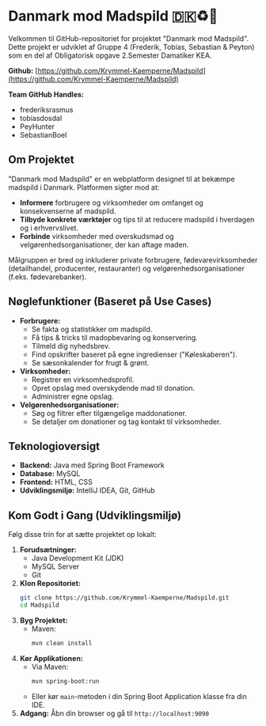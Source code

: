 # Danmark mod Madspild 🇩🇰♻️🍲

Velkommen til GitHub-repositoriet for projektet "Danmark mod Madspild". Dette projekt er udviklet af Gruppe 4 (Frederik, Tobias, Sebastian & Peyton) som en del af Obligatorisk opgave 2.Semester Damatiker KEA.

**Github:** [https://github.com/Krymmel-Kaemperne/Madspild](https://github.com/Krymmel-Kaemperne/Madspild)

**Team GitHub Handles:**
*   frederiksrasmus
*   tobiasdosdal
*   PeyHunter
*   SebastianBoel

## Om Projektet

"Danmark mod Madspild" er en webplatform designet til at bekæmpe madspild i Danmark. Platformen sigter mod at:

*   **Informere** forbrugere og virksomheder om omfanget og konsekvenserne af madspild.
*   **Tilbyde konkrete værktøjer** og tips til at reducere madspild i hverdagen og i erhvervslivet.
*   **Forbinde** virksomheder med overskudsmad og velgørenhedsorganisationer, der kan aftage maden.

Målgruppen er bred og inkluderer private forbrugere, fødevarevirksomheder (detailhandel, producenter, restauranter) og velgørenhedsorganisationer (f.eks. fødevarebanker).

## Nøglefunktioner (Baseret på Use Cases)

*   **Forbrugere:**
    *   Se fakta og statistikker om madspild.
    *   Få tips & tricks til madopbevaring og konservering.
    *   Tilmeld dig nyhedsbrev.
    *   Find opskrifter baseret på egne ingredienser ("Køleskaberen").
    *   Se sæsonkalender for frugt & grønt.
*   **Virksomheder:**
    *   Registrer en virksomhedsprofil.
    *   Opret opslag med overskydende mad til donation.
    *   Administrer egne opslag.
*   **Velgørenhedsorganisationer:**
    *   Søg og filtrer efter tilgængelige maddonationer.
    *   Se detaljer om donationer og tag kontakt til virksomheder.

## Teknologioversigt

*   **Backend:** Java med Spring Boot Framework
*   **Database:** MySQL
*   **Frontend:** HTML, CSS
*   **Udviklingsmiljø:** IntelliJ IDEA, Git, GitHub

## Kom Godt i Gang (Udviklingsmiljø)

Følg disse trin for at sætte projektet op lokalt:

1.  **Forudsætninger:**
    *   Java Development Kit (JDK)
    *   MySQL Server
    *   Git
2.  **Klon Repositoriet:**
    ```bash
    git clone https://github.com/Krymmel-Kaemperne/Madspild.git
    cd Madspild
    ```
4.  **Byg Projektet:**
    *   Maven:
        ```bash
        mvn clean install
        ```
5.  **Kør Applikationen:**
    *   Via Maven:
        ```bash
        mvn spring-boot:run
        ```
    *   Eller kør `main`-metoden i din Spring Boot Application klasse fra din IDE.
6.  **Adgang:** Åbn din browser og gå til `http://localhost:9090`
